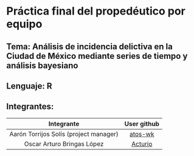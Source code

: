 # Práctica final del propedéutico por equipo

## Tema: Análisis de incidencia delictiva en la Ciudad de México mediante series de tiempo y análisis bayesiano 

## Lenguaje: **R**

## Integrantes:

|Integrante|User github|
|:--:|:--:|
|Aarón Torrijos Solís (project manager)|[atos-wk]()|
|Oscar Arturo Bringas López|[Acturio](https://github.com/Acturio)|
